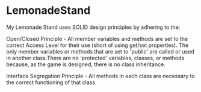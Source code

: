 # LemonadeStand

My Lemonade Stand uses SOLID design principles by adhering to the:

Open/Closed Principle - All member variables and methods are set to the correct Access Level for their
use (short of using get/set properties). The only member variables or methods that are set to 'public' 
are called or used in another class.There are no 'protected' variables, classes, or methods because, as
the game is designed, there is no class inheritance.

Interface Segregation Principle - All methods in each class are necessary to the correct functioning of 
that class.  